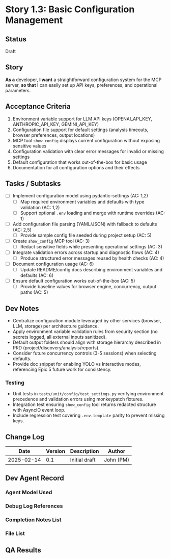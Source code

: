 # Story 1.3: Basic Configuration Management

## Status
Draft

## Story
**As a** developer,
**I want** a straightforward configuration system for the MCP server,
**so that** I can easily set up API keys, preferences, and operational parameters.

## Acceptance Criteria
1. Environment variable support for LLM API keys (OPENAI_API_KEY, ANTHROPIC_API_KEY, GEMINI_API_KEY)
2. Configuration file support for default settings (analysis timeouts, browser preferences, output locations)
3. MCP tool `show_config` displays current configuration without exposing sensitive values
4. Configuration validation with clear error messages for invalid or missing settings
5. Default configuration that works out-of-the-box for basic usage
6. Documentation for all configuration options and their effects

## Tasks / Subtasks
- [ ] Implement configuration model using pydantic-settings (AC: 1,2)
  - [ ] Map required environment variables and defaults with type validation (AC: 1,2)
  - [ ] Support optional `.env` loading and merge with runtime overrides (AC: 1)
- [ ] Add configuration file parsing (YAML/JSON) with fallback to defaults (AC: 2,5)
  - [ ] Provide sample config file seeded during project setup (AC: 5)
- [ ] Create `show_config` MCP tool (AC: 3)
  - [ ] Redact sensitive fields while presenting operational settings (AC: 3)
- [ ] Integrate validation errors across startup and diagnostic flows (AC: 4)
  - [ ] Produce structured error messages reused by health checks (AC: 4)
- [ ] Document configuration usage (AC: 6)
  - [ ] Update README/config docs describing environment variables and defaults (AC: 6)
- [ ] Ensure default configuration works out-of-the-box (AC: 5)
  - [ ] Provide baseline values for browser engine, concurrency, output paths (AC: 5)

## Dev Notes
- Centralize configuration module leveraged by other services (browser, LLM, storage) per architecture guidance.
- Apply environment variable validation rules from security section (no secrets logged, all external inputs sanitized).
- Default output folders should align with storage hierarchy described in PRD (project/discovery/analysis/reports).
- Consider future concurrency controls (3-5 sessions) when selecting defaults.
- Provide doc snippet for enabling YOLO vs Interactive modes, referencing Epic 5 future work for consistency.

### Testing
- Unit tests in `tests/unit/config/test_settings.py` verifying environment precedence and validation errors using monkeypatch fixtures.
- Integration test ensuring `show_config` tool returns redacted structure with AsyncIO event loop.
- Include regression test covering `.env.template` parity to prevent missing keys.

## Change Log
| Date | Version | Description | Author |
|------|---------|-------------|--------|
| 2025-02-14 | 0.1 | Initial draft | John (PM) |

## Dev Agent Record

### Agent Model Used

### Debug Log References

### Completion Notes List

### File List

## QA Results
